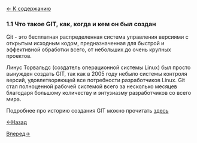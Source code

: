 [<- К содержанию](readme.md)

### 1.1 Что такое GIT, как, когда и кем он был создан
Git - это бесплатная распределенная система управления версиями с открытым исходным кодом, предназначенная для быстрой и эффективной обработки всего, от небольших до очень крупных проектов.

Линус Торвальдс (создатель операционной системы Linux) был просто вынужден создать GIT, так как в 2005 году небыло системы контроля версий, удовлетворяющей все потребности разработчиков Linux. Git стал полноценной рабочей системой всего за несколько месяцев благодаря большому количеству и энтузиазму разработчиков со всего мира.

Подробнее про историю создания GIT можно прочитать [здесь](https://techrocks.ru/2019/02/19/git-origin-story/)

[<-Назад](readme.md)

[Вперед->](install_git.md)


